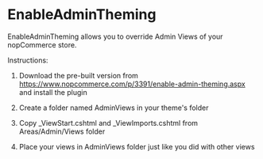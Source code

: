 # EnableAdminTheming


EnableAdminTheming allows you to override Admin Views of your nopCommerce store.

Instructions:

1. Download the pre-built version from https://www.nopcommerce.com/p/3391/enable-admin-theming.aspx and install the plugin

2. Create a folder named AdminViews in your theme's folder

3. Copy _ViewStart.cshtml and _ViewImports.cshtml from Areas/Admin/Views folder

4. Place your views in AdminViews folder just like you did with other views
